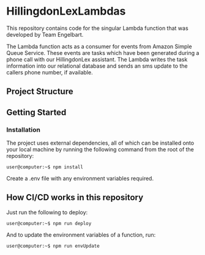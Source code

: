 # HillingdonLexLambdas

This repository contains code for the singular Lambda function that was developed by Team Engelbart.

The Lambda function acts as a consumer for events from Amazon Simple Queue Service. These events are tasks which have been generated during a phone call with our HillingdonLex assistant. The Lambda writes the task information into our relational database and sends an sms update to the callers phone number, if available.

## Project Structure
## Getting Started

### Installation

The project uses external dependencies, all of which can be installed onto your local machine by running the following command from the root of the repository:

```console
user@computer:~$ npm install
```

Create a .env file with any environment variables required.

## How CI/CD works in this repository

Just run the following to deploy:

```console
user@computer:~$ npm run deploy
```

And to update the environment variables of a function, run:

```console
user@computer:~$ npm run envUpdate
```
